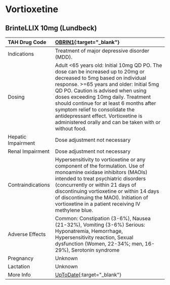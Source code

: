 # Vortioxetine

## BrinteLLIX 10mg (Lundbeck)

| TAH Drug Code      | [OBRIN1](https://www.tahsda.org.tw/drugs/hissearch.php?drug_code=OBRIN1){:target="_blank"}                                                                                                                                                                                                                                                                                                                                   |
|:-------------------|:-----------------------------------------------------------------------------------------------------------------------------------------------------------------------------------------------------------------------------------------------------------------------------------------------------------------------------------------------------------------------------------------------------------------------------|
| Indications        | Treatment of major depressive disorder (MDD).                                                                                                                                                                                                                                                                                                                                                                                |
| Dosing             | Adult <65 years old: Initial 10mg QD PO. The dose can be increased up to 20mg or decreased to 5mg based on individual response. >=65 years and older: Initial 5mg QD PO. Caution is advised when using doses exceeding 10mg daily. Treatment should continue for at least 6 months after symptom relief to consolidate the antidepressant effect. Vortioxetine is administered orally and can be taken with or without food. |
| Hepatic Impairment | Dose adjustment not necessary                                                                                                                                                                                                                                                                                                                                                                                                |
| Renal Impairment   | Dose adjustment not necessary                                                                                                                                                                                                                                                                                                                                                                                                |
| Contraindications  | Hypersensitivity to vortioxetine or any component of the formulation. Use of monoamine oxidase inhibitors (MAOIs) intended to treat psychiatric disorders (concurrently or within 21 days of discontinuing vortioxetine or within 14 days of discontinuing the MAOI). Initiation of vortioxetine in a patient receiving IV methylene blue.                                                                                   |
| Adverse Effects    | Common: Constipation (3-6%), Nausea (21-32%), Vomiting (3-6%) Serious: Hyponatremia, Hemorrhage, Hypersensitivity reaction, Sexual dysfunction (Women, 22-34%; men, 16-29%), Serotonin syndrome                                                                                                                                                                                                                              |
| Pregnancy          | Unknown                                                                                                                                                                                                                                                                                                                                                                                                                      |
| Lactation          | Unknown                                                                                                                                                                                                                                                                                                                                                                                                                      |
| More Info          | [UpToDate](https://www.uptodate.com/contents/vortioxetine-drug-information){:target="_blank"}                                                                                                                                                                                                                                                                                                                                |

